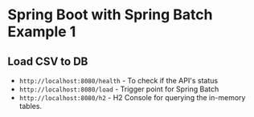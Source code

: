 # Spring Boot with Spring Batch Example 1
## Load CSV to DB
- `http://localhost:8080/health` - To check if the API's status
- `http://localhost:8080/load` - Trigger point for Spring Batch
- `http://localhost:8080/h2` - H2 Console for querying the in-memory tables.
